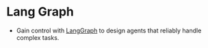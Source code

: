# Lang Graph
- Gain control with [LangGraph](https://www.langchain.com/langgraph) to design agents that reliably handle complex tasks.